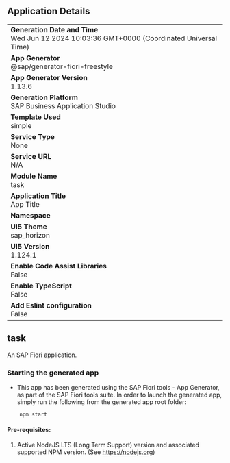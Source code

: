 ## Application Details
|               |
| ------------- |
|**Generation Date and Time**<br>Wed Jun 12 2024 10:03:36 GMT+0000 (Coordinated Universal Time)|
|**App Generator**<br>@sap/generator-fiori-freestyle|
|**App Generator Version**<br>1.13.6|
|**Generation Platform**<br>SAP Business Application Studio|
|**Template Used**<br>simple|
|**Service Type**<br>None|
|**Service URL**<br>N/A
|**Module Name**<br>task|
|**Application Title**<br>App Title|
|**Namespace**<br>|
|**UI5 Theme**<br>sap_horizon|
|**UI5 Version**<br>1.124.1|
|**Enable Code Assist Libraries**<br>False|
|**Enable TypeScript**<br>False|
|**Add Eslint configuration**<br>False|

## task

An SAP Fiori application.

### Starting the generated app

-   This app has been generated using the SAP Fiori tools - App Generator, as part of the SAP Fiori tools suite.  In order to launch the generated app, simply run the following from the generated app root folder:

```
    npm start
```

#### Pre-requisites:

1. Active NodeJS LTS (Long Term Support) version and associated supported NPM version.  (See https://nodejs.org)


